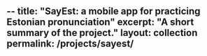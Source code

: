 --
title: "SayEst: a mobile app for practicing Estonian pronunciation"
excerpt: "A short summary of the project."
layout: collection
permalink: /projects/sayest/
---

